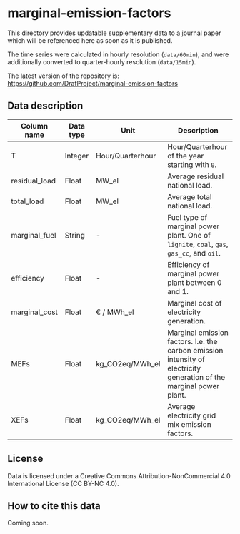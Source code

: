 # marginal-emission-factors
This directory provides updatable supplementary data to a journal paper which will be referenced here as soon as it is published.

The time series were calculated in hourly resolution (`data/60min`), and were additionally converted to quarter-hourly resolution (`data/15min`).

The latest version of the repository is: https://github.com/DrafProject/marginal-emission-factors

## Data description
| Column name   | Data type | Unit            | Description     |
| ------------- |-----------| --------------- | ----------------|
| T             | Integer   | Hour/Quarterhour| Hour/Quarterhour of the year starting with `0`. |
| residual_load | Float     | MW_el           | Average residual national load. |
| total_load    | Float     | MW_el           | Average total national load. |
| marginal_fuel | String    | -               | Fuel type of marginal power plant. One of `lignite`, `coal`, `gas`, `gas_cc`, and `oil`. |
| efficiency    | Float     | -               | Efficiency of marginal power plant between 0 and 1. |
| marginal_cost | Float     | € / MWh_el      | Marginal cost of electricity generation. |
| MEFs          | Float     | kg_CO2eq/MWh_el | Marginal emission factors. I.e. the carbon emission intensity of electricity generation of the marginal power plant. |
| XEFs          | Float     | kg_CO2eq/MWh_el | Average electricity grid mix emission factors. |

## License
Data is licensed under a Creative Commons Attribution-NonCommercial 4.0 International License (CC BY-NC 4.0).

## How to cite this data
Coming soon.
